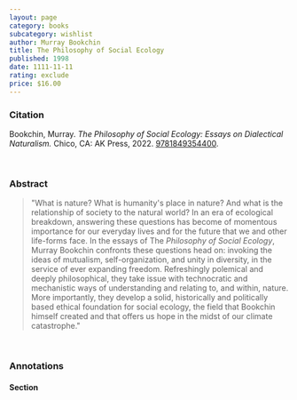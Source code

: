 ```yaml
---
layout: page
category: books
subcategory: wishlist
author: Murray Bookchin
title: The Philosophy of Social Ecology
published: 1998
date: 1111-11-11
rating: exclude
price: $16.00
---
```


### Citation

Bookchin, Murray. *The Philosophy of Social Ecology: Essays on Dialectical Naturalism.* Chico, CA: AK Press, 2022. [9781849354400](https://www.akpress.org/philosophyofsocialecology.html).

<br>

### Abstract

> "What is nature? What is humanity's place in nature? And what is the relationship of society to the natural world? In an era of ecological breakdown, answering these questions has become of momentous importance for our everyday lives and for the future that we and other life-forms face. In the essays of The *Philosophy of Social Ecology*, Murray Bookchin confronts these questions head on: invoking the ideas of mutualism, self-organization, and unity in diversity, in the service of ever expanding freedom. Refreshingly polemical and deeply philosophical, they take issue with technocratic and mechanistic ways of understanding and relating to, and within, nature. More importantly, they develop a solid, historically and politically based ethical foundation for social ecology, the field that Bookchin himself created and that offers us hope in the midst of our climate catastrophe."

<br>

### Annotations

#### Section

<br>

